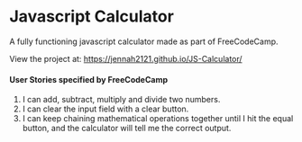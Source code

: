 # Javascript Calculator
A fully functioning javascript calculator made as part of FreeCodeCamp. 

View the project at: https://jennah2121.github.io/JS-Calculator/

#### User Stories specified by FreeCodeCamp
1. I can add, subtract, multiply and divide two numbers.
2. I can clear the input field with a clear button.
3. I can keep chaining mathematical operations together until I hit the equal button, and the calculator will tell me the correct output.
